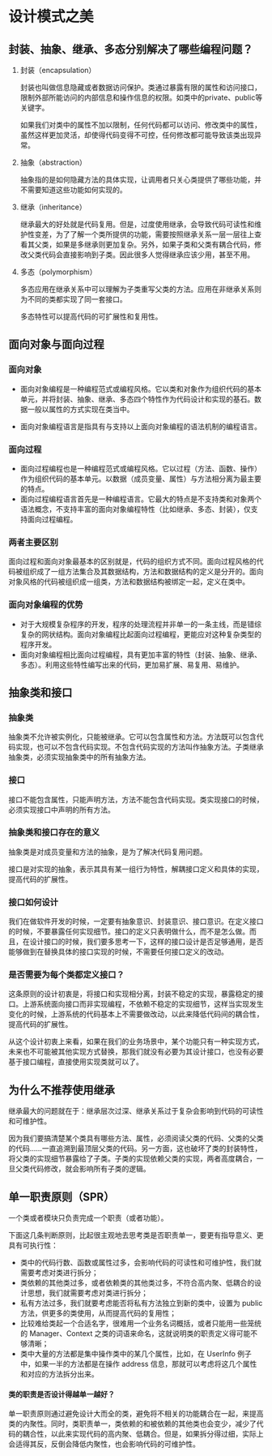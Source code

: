 # 设计模式之美



## 封装、抽象、继承、多态分别解决了哪些编程问题？

1. 封装（encapsulation）

   封装也叫做信息隐藏或者数据访问保护。类通过暴露有限的属性和访问接口，限制外部所能访问的内部信息和操作信息的权限。如类中的private、public等关键字。

   如果我们对类中的属性不加以限制，任何代码都可以访问、修改类中的属性，虽然这样更加灵活，却使得代码变得不可控，任何修改都可能导致该类出现异常。

2. 抽象（abstraction）

   抽象指的是如何隐藏方法的具体实现，让调用者只关心类提供了哪些功能，并不需要知道这些功能如何实现的。

3. 继承（inheritance）

   继承最大的好处就是代码复用。但是，过度使用继承，会导致代码可读性和维护性变差，为了了解一个类所提供的功能，需要按照继承关系一层一层往上查看其父类，如果是多继承则更加复杂。另外，如果子类和父类有耦合代码，修改父类代码会直接影响到子类。因此很多人觉得继承应该少用，甚至不用。

4. 多态（polymorphism）

   多态应用在继承关系中可以理解为子类重写父类的方法。应用在非继承关系则为不同的类都实现了同一套接口。

   多态特性可以提高代码的可扩展性和复用性。



## 面向对象与面向过程

### 面向对象

- 面向对象编程是一种编程范式或编程风格。它以类和对象作为组织代码的基本单元，并将封装、抽象、继承、多态四个特性作为代码设计和实现的基石。数据一般以属性的方式实现在类当中。

- 面向对象编程语言是指具有与支持以上面向对象编程的语法机制的编程语言。


### 面向过程

- 面向过程编程也是一种编程范式或编程风格。它以过程（方法、函数、操作）作为组织代码的基本单元。以数据（成员变量、属性）与方法相分离为最主要的特点。
- 面向过程编程语言首先是一种编程语言。它最大的特点是不支持类和对象两个语法概念，不支持丰富的面向对象编程特性（比如继承、多态、封装），仅支持面向过程编程。

### 两者主要区别

面向过程和面向对象最基本的区别就是，代码的组织方式不同。面向过程风格的代码被组织成了一组方法集合及其数据结构，方法和数据结构的定义是分开的。面向对象风格的代码被组织成一组类，方法和数据结构被绑定一起，定义在类中。

### 面向对象编程的优势

- 对于大规模复杂程序的开发，程序的处理流程并非单一的一条主线，而是错综复杂的网状结构。面向对象编程比起面向过程编程，更能应对这种复杂类型的程序开发。
- 面向对象编程相比面向过程编程，具有更加丰富的特性（封装、抽象、继承、多态）。利用这些特性编写出来的代码，更加易扩展、易复用、易维护。



## 抽象类和接口

### 抽象类

抽象类不允许被实例化，只能被继承。它可以包含属性和方法。方法既可以包含代码实现，也可以不包含代码实现。不包含代码实现的方法叫作抽象方法。子类继承抽象类，必须实现抽象类中的所有抽象方法。

### 接口

接口不能包含属性，只能声明方法，方法不能包含代码实现。类实现接口的时候，必须实现接口中声明的所有方法。

### 抽象类和接口存在的意义

抽象类是对成员变量和方法的抽象，是为了解决代码复用问题。

接口是对实现的抽象，表示其具有某一组行为特性，解耦接口定义和具体的实现，提高代码的扩展性。

### 接口如何设计

我们在做软件开发的时候，一定要有抽象意识、封装意识、接口意识。在定义接口的时候，不要暴露任何实现细节。接口的定义只表明做什么，而不是怎么做。而且，在设计接口的时候，我们要多思考一下，这样的接口设计是否足够通用，是否能够做到在替换具体的接口实现的时候，不需要任何接口定义的改动。

### 是否需要为每个类都定义接口？

这条原则的设计初衷是，将接口和实现相分离，封装不稳定的实现，暴露稳定的接口。上游系统面向接口而非实现编程，不依赖不稳定的实现细节，这样当实现发生变化的时候，上游系统的代码基本上不需要做改动，以此来降低代码间的耦合性，提高代码的扩展性。

从这个设计初衷上来看，如果在我们的业务场景中，某个功能只有一种实现方式，未来也不可能被其他实现方式替换，那我们就没有必要为其设计接口，也没有必要基于接口编程，直接使用实现类就可以了。



## 为什么不推荐使用继承

继承最大的问题就在于：继承层次过深、继承关系过于复杂会影响到代码的可读性和可维护性。

因为我们要搞清楚某个类具有哪些方法、属性，必须阅读父类的代码、父类的父类的代码……一直追溯到最顶层父类的代码。另一方面，这也破坏了类的封装特性，将父类的实现细节暴露给了子类。子类的实现依赖父类的实现，两者高度耦合，一旦父类代码修改，就会影响所有子类的逻辑。



## 单一职责原则（SPR）

一个类或者模块只负责完成一个职责（或者功能）。

下面这几条判断原则，比起很主观地去思考类是否职责单一，要更有指导意义、更具有可执行性：

- 类中的代码行数、函数或属性过多，会影响代码的可读性和可维护性，我们就需要考虑对类进行拆分；
- 类依赖的其他类过多，或者依赖类的其他类过多，不符合高内聚、低耦合的设计思想，我们就需要考虑对类进行拆分；
- 私有方法过多，我们就要考虑能否将私有方法独立到新的类中，设置为 public 方法，供更多的类使用，从而提高代码的复用性；
- 比较难给类起一个合适名字，很难用一个业务名词概括，或者只能用一些笼统的 Manager、Context 之类的词语来命名，这就说明类的职责定义得可能不够清晰；
- 类中大量的方法都是集中操作类中的某几个属性，比如，在 UserInfo 例子中，如果一半的方法都是在操作 address 信息，那就可以考虑将这几个属性和对应的方法拆分出来。

 

####  类的职责是否设计得越单一越好？

单一职责原则通过避免设计大而全的类，避免将不相关的功能耦合在一起，来提高类的内聚性。同时，类职责单一，类依赖的和被依赖的其他类也会变少，减少了代码的耦合性，以此来实现代码的高内聚、低耦合。但是，如果拆分得过细，实际上会适得其反，反倒会降低内聚性，也会影响代码的可维护性。

